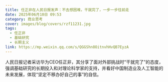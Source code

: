 ```yaml
---
title: 任正非在人民日报发声：不去想困难，干就完了，一步一步往前走
date: 2025年06月10日 09:53
category: 商业思考
cover: images/blog/covers/rzf11231.jpg
tags:
  - 任正非
  - 基础研究
  - 长期主义
link: https://mp.weixin.qq.com/s/QGGShn8OitnvhHvQB7EyzA
---
```

人民日报记者采访华为CEO任正非，其分享了面对外部挑战时“干就完了”的态度，强调基础研究的长期投入和对理论科学家的支持，并看好中国制造业及人工智能的未来发展，体现“坚定不移办好自己的事”的自信。